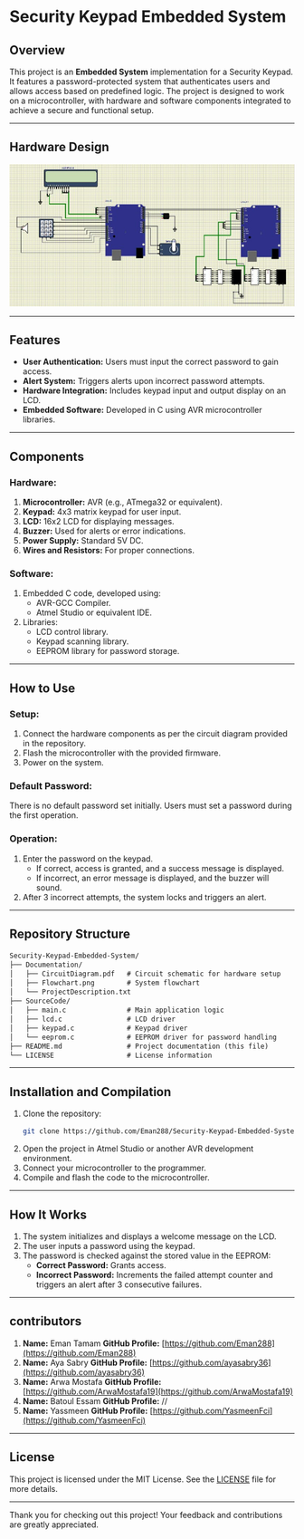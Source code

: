 # Security Keypad Embedded System

## Overview
This project is an **Embedded System** implementation for a Security Keypad. It features a password-protected system that authenticates users and allows access based on predefined logic. The project is designed to work on a microcontroller, with hardware and software components integrated to achieve a secure and functional setup.

---

## Hardware Design
![Hardware Design](design.jpg)  

---

## Features
- **User Authentication:** Users must input the correct password to gain access.
- **Alert System:** Triggers alerts upon incorrect password attempts.
- **Hardware Integration:** Includes keypad input and output display on an LCD.
- **Embedded Software:** Developed in C using AVR microcontroller libraries.

---

## Components
### Hardware:
1. **Microcontroller:** AVR (e.g., ATmega32 or equivalent).
2. **Keypad:** 4x3 matrix keypad for user input.
3. **LCD:** 16x2 LCD for displaying messages.
4. **Buzzer:** Used for alerts or error indications.
5. **Power Supply:** Standard 5V DC.
6. **Wires and Resistors:** For proper connections.

### Software:
1. Embedded C code, developed using:
   - AVR-GCC Compiler.
   - Atmel Studio or equivalent IDE.
2. Libraries:
   - LCD control library.
   - Keypad scanning library.
   - EEPROM library for password storage.

---

## How to Use
### Setup:
1. Connect the hardware components as per the circuit diagram provided in the repository.
2. Flash the microcontroller with the provided firmware.
3. Power on the system.

### Default Password:
There is no default password set initially. Users must set a password during the first operation.

### Operation:
1. Enter the password on the keypad.
   - If correct, access is granted, and a success message is displayed.
   - If incorrect, an error message is displayed, and the buzzer will sound.
2. After 3 incorrect attempts, the system locks and triggers an alert.

---

## Repository Structure
```
Security-Keypad-Embedded-System/
├── Documentation/
│   ├── CircuitDiagram.pdf   # Circuit schematic for hardware setup
│   ├── Flowchart.png        # System flowchart
│   └── ProjectDescription.txt
├── SourceCode/
│   ├── main.c               # Main application logic
│   ├── lcd.c                # LCD driver
│   ├── keypad.c             # Keypad driver
│   └── eeprom.c             # EEPROM driver for password handling
├── README.md                # Project documentation (this file)
└── LICENSE                  # License information
```

---

## Installation and Compilation
1. Clone the repository:
   ```bash
   git clone https://github.com/Eman288/Security-Keypad-Embedded-System.git
   ```
2. Open the project in Atmel Studio or another AVR development environment.
3. Connect your microcontroller to the programmer.
4. Compile and flash the code to the microcontroller.

---

## How It Works
1. The system initializes and displays a welcome message on the LCD.
2. The user inputs a password using the keypad.
3. The password is checked against the stored value in the EEPROM:
   - **Correct Password:** Grants access.
   - **Incorrect Password:** Increments the failed attempt counter and triggers an alert after 3 consecutive failures.

---

## contributors
1.  **Name:** Eman Tamam
    **GitHub Profile:** [https://github.com/Eman288](https://github.com/Eman288)
2.  **Name:** Aya Sabry
    **GitHub Profile:** [https://github.com/ayasabry36](https://github.com/ayasabry36)
3.  **Name:** Arwa Mostafa
    **GitHub Profile:** [https://github.com/ArwaMostafa19](https://github.com/ArwaMostafa19)
4.  **Name:** Batoul Essam
    **GitHub Profile:** //
5.  **Name:** Yassmeen 
    **GitHub Profile:** [https://github.com/YasmeenFci](https://github.com/YasmeenFci)

---

## License
This project is licensed under the MIT License. See the [LICENSE](LICENSE) file for more details.

---

Thank you for checking out this project! Your feedback and contributions are greatly appreciated.
